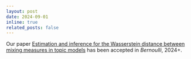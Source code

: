 ```yaml
---
layout: post
date: 2024-09-01  
inline: true
related_posts: false
---
```


Our paper [Estimation and inference for the Wasserstein distance between mixing measures in topic models](https://arxiv.org/abs/2206.12768) has been accepted in *Bernoulli*, 2024+. 
